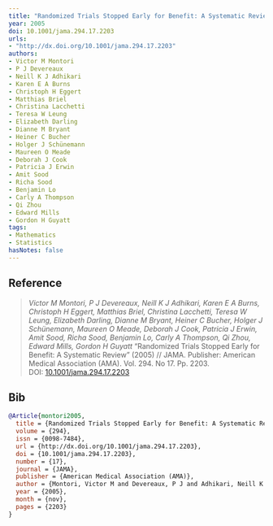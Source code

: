 ```yaml
---
title: "Randomized Trials Stopped Early for Benefit: A Systematic Review"
year: 2005
doi: 10.1001/jama.294.17.2203
urls:
- "http://dx.doi.org/10.1001/jama.294.17.2203"
authors:
- Victor M Montori
- P J Devereaux
- Neill K J Adhikari
- Karen E A Burns
- Christoph H Eggert
- Matthias Briel
- Christina Lacchetti
- Teresa W Leung
- Elizabeth Darling
- Dianne M Bryant
- Heiner C Bucher
- Holger J Schünemann
- Maureen O Meade
- Deborah J Cook
- Patricia J Erwin
- Amit Sood
- Richa Sood
- Benjamin Lo
- Carly A Thompson
- Qi Zhou
- Edward Mills
- Gordon H Guyatt
tags:
- Mathematics
- Statistics
hasNotes: false
---
```


## Reference

> <i>Victor M Montori, P J Devereaux, Neill K J Adhikari, Karen E A Burns, Christoph H Eggert, Matthias Briel, Christina Lacchetti, Teresa W Leung, Elizabeth Darling, Dianne M Bryant, Heiner C Bucher, Holger J Schünemann, Maureen O Meade, Deborah J Cook, Patricia J Erwin, Amit Sood, Richa Sood, Benjamin Lo, Carly A Thompson, Qi Zhou, Edward Mills, Gordon H Guyatt</i> “Randomized Trials Stopped Early for Benefit: A Systematic Review” (2005) // JAMA. Publisher: American Medical Association (AMA). Vol.&nbsp;294. No&nbsp;17. Pp.&nbsp;2203. DOI:&nbsp;<a href='https://doi.org/10.1001/jama.294.17.2203'>10.1001/jama.294.17.2203</a>

## Bib

```bib
@Article{montori2005,
  title = {Randomized Trials Stopped Early for Benefit: A Systematic Review},
  volume = {294},
  issn = {0098-7484},
  url = {http://dx.doi.org/10.1001/jama.294.17.2203},
  doi = {10.1001/jama.294.17.2203},
  number = {17},
  journal = {JAMA},
  publisher = {American Medical Association (AMA)},
  author = {Montori, Victor M and Devereaux, P J and Adhikari, Neill K J and Burns, Karen E A and Eggert, Christoph H and Briel, Matthias and Lacchetti, Christina and Leung, Teresa W and Darling, Elizabeth and Bryant, Dianne M and Bucher, Heiner C and Schünemann, Holger J and Meade, Maureen O and Cook, Deborah J and Erwin, Patricia J and Sood, Amit and Sood, Richa and Lo, Benjamin and Thompson, Carly A and Zhou, Qi and Mills, Edward and Guyatt, Gordon H},
  year = {2005},
  month = {nov},
  pages = {2203}
}
```
